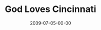 ---
layout: message
category: message
series: "We Love Cincinnati"
title: "God Loves Cincinnati"
date: 2009-07-05-00-00
message_id: 570
sc-permalink-url: "http://soundcloud.com/crdschurch/god-loves-cincinnati"
audio: "http://s3.amazonaws.com/crossroads-media/messages/audio/WeLove1.mp3"
audio-duration: "36:21"
description: "Chuck Mingo shares the four actions of a city lover."
video: "http://s3.amazonaws.com/crossroads-media/messages/video/WeLove1.mp4"
video-duration: "36:21"
yt-video-id: "Bru1DqCMOr8"
video-image: "http://s3.amazonaws.com/crossroads-media/images/WeLove1-still.jpg"
program: "http://s3.amazonaws.com/crossroads-media/documents/0704_05Program.pdf"
notes-description: ""
notes: "http://s3.amazonaws.com/crossroads-media/documents/SN_07_04-05_09.pdf"
notes-title: "God Loves Cincinnati (Study Notes)"
tag: 
 - cincinnati
 - mingo
 - love
 - city
explicit: false
---